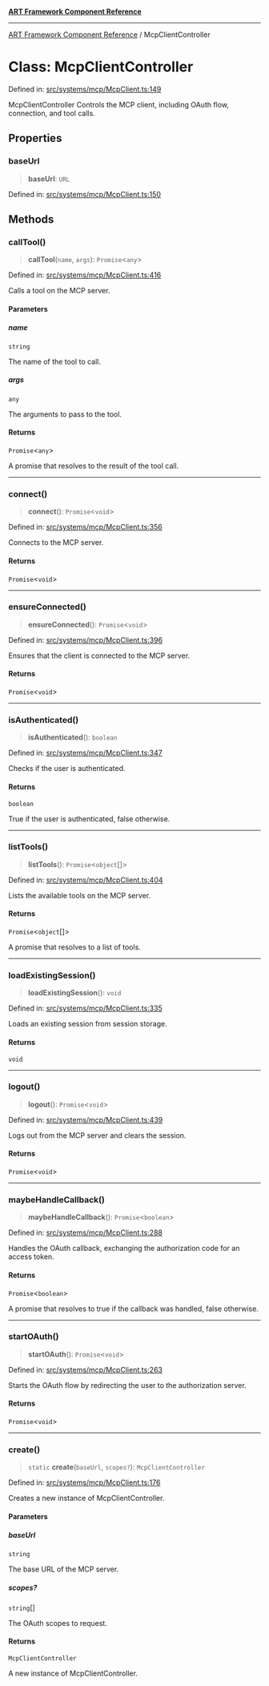 [**ART Framework Component Reference**](../README.md)

***

[ART Framework Component Reference](../README.md) / McpClientController

# Class: McpClientController

Defined in: [src/systems/mcp/McpClient.ts:149](https://github.com/hashangit/ART/blob/1e49ae91e230443ba790ac800658233963b3d60c/src/systems/mcp/McpClient.ts#L149)

McpClientController
Controls the MCP client, including OAuth flow, connection, and tool calls.

## Properties

### baseUrl

> **baseUrl**: `URL`

Defined in: [src/systems/mcp/McpClient.ts:150](https://github.com/hashangit/ART/blob/1e49ae91e230443ba790ac800658233963b3d60c/src/systems/mcp/McpClient.ts#L150)

## Methods

### callTool()

> **callTool**(`name`, `args`): `Promise`\<`any`\>

Defined in: [src/systems/mcp/McpClient.ts:416](https://github.com/hashangit/ART/blob/1e49ae91e230443ba790ac800658233963b3d60c/src/systems/mcp/McpClient.ts#L416)

Calls a tool on the MCP server.

#### Parameters

##### name

`string`

The name of the tool to call.

##### args

`any`

The arguments to pass to the tool.

#### Returns

`Promise`\<`any`\>

A promise that resolves to the result of the tool call.

***

### connect()

> **connect**(): `Promise`\<`void`\>

Defined in: [src/systems/mcp/McpClient.ts:356](https://github.com/hashangit/ART/blob/1e49ae91e230443ba790ac800658233963b3d60c/src/systems/mcp/McpClient.ts#L356)

Connects to the MCP server.

#### Returns

`Promise`\<`void`\>

***

### ensureConnected()

> **ensureConnected**(): `Promise`\<`void`\>

Defined in: [src/systems/mcp/McpClient.ts:396](https://github.com/hashangit/ART/blob/1e49ae91e230443ba790ac800658233963b3d60c/src/systems/mcp/McpClient.ts#L396)

Ensures that the client is connected to the MCP server.

#### Returns

`Promise`\<`void`\>

***

### isAuthenticated()

> **isAuthenticated**(): `boolean`

Defined in: [src/systems/mcp/McpClient.ts:347](https://github.com/hashangit/ART/blob/1e49ae91e230443ba790ac800658233963b3d60c/src/systems/mcp/McpClient.ts#L347)

Checks if the user is authenticated.

#### Returns

`boolean`

True if the user is authenticated, false otherwise.

***

### listTools()

> **listTools**(): `Promise`\<`object`[]\>

Defined in: [src/systems/mcp/McpClient.ts:404](https://github.com/hashangit/ART/blob/1e49ae91e230443ba790ac800658233963b3d60c/src/systems/mcp/McpClient.ts#L404)

Lists the available tools on the MCP server.

#### Returns

`Promise`\<`object`[]\>

A promise that resolves to a list of tools.

***

### loadExistingSession()

> **loadExistingSession**(): `void`

Defined in: [src/systems/mcp/McpClient.ts:335](https://github.com/hashangit/ART/blob/1e49ae91e230443ba790ac800658233963b3d60c/src/systems/mcp/McpClient.ts#L335)

Loads an existing session from session storage.

#### Returns

`void`

***

### logout()

> **logout**(): `Promise`\<`void`\>

Defined in: [src/systems/mcp/McpClient.ts:439](https://github.com/hashangit/ART/blob/1e49ae91e230443ba790ac800658233963b3d60c/src/systems/mcp/McpClient.ts#L439)

Logs out from the MCP server and clears the session.

#### Returns

`Promise`\<`void`\>

***

### maybeHandleCallback()

> **maybeHandleCallback**(): `Promise`\<`boolean`\>

Defined in: [src/systems/mcp/McpClient.ts:288](https://github.com/hashangit/ART/blob/1e49ae91e230443ba790ac800658233963b3d60c/src/systems/mcp/McpClient.ts#L288)

Handles the OAuth callback, exchanging the authorization code for an access token.

#### Returns

`Promise`\<`boolean`\>

A promise that resolves to true if the callback was handled, false otherwise.

***

### startOAuth()

> **startOAuth**(): `Promise`\<`void`\>

Defined in: [src/systems/mcp/McpClient.ts:263](https://github.com/hashangit/ART/blob/1e49ae91e230443ba790ac800658233963b3d60c/src/systems/mcp/McpClient.ts#L263)

Starts the OAuth flow by redirecting the user to the authorization server.

#### Returns

`Promise`\<`void`\>

***

### create()

> `static` **create**(`baseUrl`, `scopes?`): `McpClientController`

Defined in: [src/systems/mcp/McpClient.ts:176](https://github.com/hashangit/ART/blob/1e49ae91e230443ba790ac800658233963b3d60c/src/systems/mcp/McpClient.ts#L176)

Creates a new instance of McpClientController.

#### Parameters

##### baseUrl

`string`

The base URL of the MCP server.

##### scopes?

`string`[]

The OAuth scopes to request.

#### Returns

`McpClientController`

A new instance of McpClientController.
